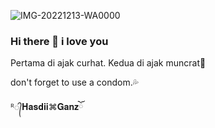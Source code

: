 ![IMG-20221213-WA0000](https://user-images.githubusercontent.com/114481048/207760764-02f1ee35-a441-46e9-ab67-ba97b2b57cb1.jpg)


### Hi there 👋 i love you 
 

Pertama di ajak curhat.
Kedua di ajak muncrat🥵


don't forget to use a condom.💦


ᴿ᭄𝐇𝐚𝐬𝐝𝐢𝐢⌘𝐆𝐚𝐧𝐳ོ

